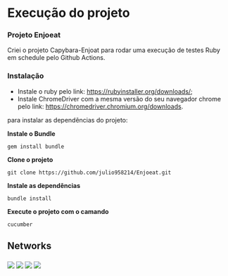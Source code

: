 # Execução do projeto

### Projeto Enjoeat
Criei o projeto Capybara-Enjoat para rodar uma execução de testes Ruby em schedule pelo Github Actions.

### Instalação
- Instale o ruby pelo link: https://rubyinstaller.org/downloads/;
- Instale ChromeDriver com a mesma versão do seu navegador chrome pelo link: https://chromedriver.chromium.org/downloads.

para instalar as dependências do projeto:

**Instale o Bundle**
```
gem install bundle
```
**Clone o projeto**
``` 
git clone https://github.com/julio958214/Enjoeat.git
```
**Instale as dependências**
```
bundle install
```
**Execute o projeto com o camando**
```
cucumber
```
 ## Networks
 ###
<div>
 
 [<img src="https://img.shields.io/badge/linkedin-%230077B5.svg?&style=for-the-badge&logo=linkedin&logoColor=white" />](https://www.linkedin.com/in/julio-santos-43428019b)
[<img src = "https://img.shields.io/badge/instagram-%23E4405F.svg?&style=for-the-badge&logo=instagram&logoColor=white">](https://www.instagram.com/juli0sts/)
[<img src = "https://img.shields.io/badge/facebook-%231877F2.svg?&style=for-the-badge&logo=facebook&logoColor=white">](https://www.facebook.com/profile.php?id=100003793058455)
<a href="mailto:julio958214@gmail.com"><img src="https://img.shields.io/badge/-Gmail-%23333?style=for-the-badge&logo=gmail&logoColor=white" target="_blank">
  </a>
